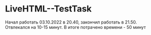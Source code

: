 # LiveHTML--TestTask
Начал работать 03.10.2022 в 20.40, закончил работать в 21.50. Отвлекался на 10-15 минут. В итоге потрачено времени - 50 минут
